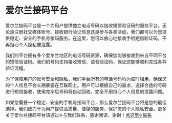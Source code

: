 # 爱尔兰接码平台

爱尔兰接码平台是一个为用户提供独立电话号码以接收短信验证码的服务平台。无论是注册社交媒体账号、接收银行验证信息还是参与各类活动，我们都可以为您提供稳定、安全的手机号接码服务。在这里，您可以放心地接收手机短信验证码，不再担心个人隐私被泄露。

我们的平台拥有多个爱尔兰地区的电话号码资源，确保您能够接收到来自不同平台的短信验证码。我们的号码支持接收短信、语音验证码，保证您能够顺利完成各种验证流程。

为了保障用户的账号安全和隐私，我们平台所有的电话号码均为临时租用，确保您的个人信息不会长期暴露在互联网上。用户可以根据自己的需求，选择合适的号码进行短信接收，使用完毕后号码将自动回收，完全不用担心个人信息的泄露问题。

如果您需要一个稳定、安全的手机号接码平台，那么爱尔兰接码平台将是您的最佳选择。我们致力于为用户提供高质量、便捷的服务，保护您的个人隐私安全。更多关于爱尔兰接码平台请通过✈与我们联系，感谢阅读，谢谢！[点这里✈联系](https://ww.k02.cc)